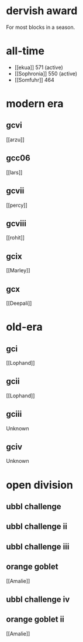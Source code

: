 # dervish award

For most blocks in a season.

# all-time

* [[ekua]] 571 (active)
* [[Sophronia]] 550 (active)
* [[Somfuhr]] 464

# modern era

## gcvi

[[arzu]]

## gcc06

[[lars]]

## gcvii

[[percy]]

## gcviii

[[rohit]]

## gcix

[[Marley]]

## gcx

[[Deepali]]

# old-era

## gci

[[Lophand]]

## gcii

[[Lophand]]

## gciii

Unknown

## gciv

Unknown

# open division

## ubbl challenge

## ubbl challenge ii

## ubbl challenge iii

## orange goblet

[[Amalie]]

## ubbl challenge iv

## orange goblet ii

[[Amalie]]